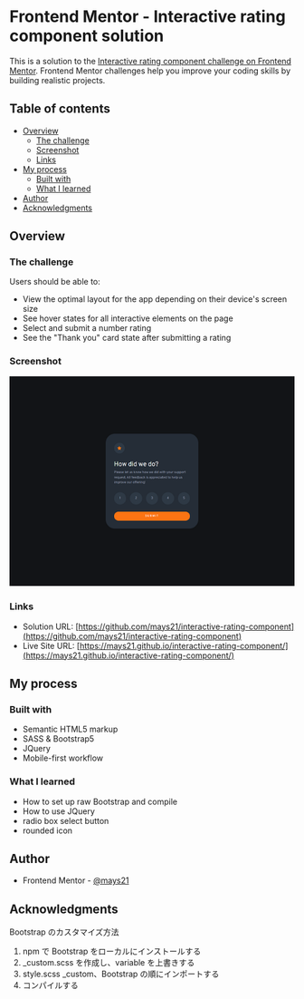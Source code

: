 # Frontend Mentor - Interactive rating component solution

This is a solution to the [Interactive rating component challenge on Frontend Mentor](https://www.frontendmentor.io/challenges/interactive-rating-component-koxpeBUmI). Frontend Mentor challenges help you improve your coding skills by building realistic projects.

## Table of contents

- [Overview](#overview)
  - [The challenge](#the-challenge)
  - [Screenshot](#screenshot)
  - [Links](#links)
- [My process](#my-process)
  - [Built with](#built-with)
  - [What I learned](#what-i-learned)
- [Author](#author)
- [Acknowledgments](#acknowledgments)

## Overview

### The challenge

Users should be able to:

- View the optimal layout for the app depending on their device's screen size
- See hover states for all interactive elements on the page
- Select and submit a number rating
- See the "Thank you" card state after submitting a rating

### Screenshot

![](./screenshot.png)

### Links

- Solution URL: [https://github.com/mays21/interactive-rating-component](https://github.com/mays21/interactive-rating-component)
- Live Site URL: [https://mays21.github.io/interactive-rating-component/](https://mays21.github.io/interactive-rating-component/)

## My process

### Built with

- Semantic HTML5 markup
- SASS & Bootstrap5
- JQuery
- Mobile-first workflow

### What I learned

- How to set up raw Bootstrap and compile
- How to use JQuery
- radio box select button
- rounded icon

## Author

- Frontend Mentor - [@mays21](https://www.frontendmentor.io/profile/mays21)

## Acknowledgments

Bootstrap のカスタマイズ方法

1. npm で Bootstrap をローカルにインストールする
2. \_custom.scss を作成し、variable を上書きする
3. style.scss \_custom、Bootstrap の順にインポートする
4. コンパイルする
